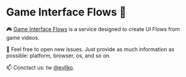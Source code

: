 # Game Interface Flows 🔄

🎮 [Game Interface Flows](https://gameinterfaceflows.com) is a service designed to create UI Flows from game videos.

🐛 Feel free to open new issues. Just provide as much information as possible: platform, browser, os, and so on.

📫 Conctact us: tw [@evllko](https://twitter.com/evlko).
